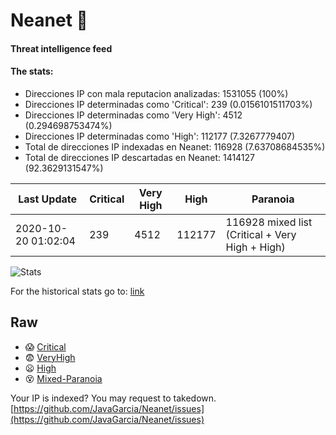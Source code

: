 # Neanet :hocho:
#### Threat intelligence feed
#### The stats:

- Direcciones IP con mala reputacion analizadas: 1531055 (100%)
- Direcciones IP determinadas como 'Critical':  239 (0.0156101511703%)
- Direcciones IP determinadas como 'Very High':  4512 (0.294698753474%)
- Direcciones IP determinadas como 'High':  112177 (7.3267779407)
- Total de direcciones IP indexadas en Neanet:  116928 (7.63708684535%)
- Total de direcciones IP descartadas en Neanet:  1414127 (92.3629131547%)

| Last Update | Critical | Very High | High | Paranoia |
| --- | --- | --- | --- | --- |
| 2020-10-20 01:02:04 | 239 | 4512 | 112177 | 116928 mixed list (Critical + Very High + High)|

![Stats](https://docs.google.com/spreadsheets/d/e/2PACX-1vSnaNMIXVabIpDJjufMlzH7poXnshF3mgd8Is1g9ytUEzVsP5my4Trn8f-xkoLLQ38xpL3HtmUexLo6/pubchart?oid=501124687&format=image)

For the historical stats go to: [link](/stats.csv)
## Raw
- :scream: [Critical](https://raw.githubusercontent.com/JavaGarcia/Neanet/master/blacklists/neanet_critical.txt)
- :fearful: [VeryHigh](https://raw.githubusercontent.com/JavaGarcia/Neanet/master/blacklists/neanet_veryHigh.txtt)
- :frowning: [High](https://raw.githubusercontent.com/JavaGarcia/Neanet/master/blacklists/neanet_high.txt)
- :dizzy_face: [Mixed-Paranoia](https://raw.githubusercontent.com/JavaGarcia/Neanet/master/blacklists/neanet_all.txt)


Your IP is indexed? You may request to takedown. [https://github.com/JavaGarcia/Neanet/issues](https://github.com/JavaGarcia/Neanet/issues)





























































































































































































































































































































































































































































































































































































































































































































































































































































































































































































































































































































































































































































































































































































































































































































































































